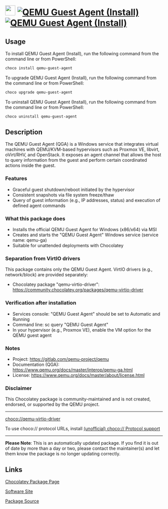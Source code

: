 ﻿# <img src="https://rawcdn.githack.com/strausmann/ChocolateyPackages/327464104957ec03a1c55ab68e1a72281b04e7b0/icons/qemu.png" width="32" height="32"/> [![QEMU Guest Agent (Install)](https://img.shields.io/chocolatey/v/qemu-guest-agent.svg?label=QEMU+Guest+Agent+(Install))](https://community.chocolatey.org/packages/qemu-guest-agent) [![QEMU Guest Agent (Install)](https://img.shields.io/chocolatey/dt/qemu-guest-agent.svg)](https://community.chocolatey.org/packages/qemu-guest-agent)

## Usage

To install QEMU Guest Agent (Install), run the following command from the command line or from PowerShell:

```powershell
choco install qemu-guest-agent
```

To upgrade QEMU Guest Agent (Install), run the following command from the command line or from PowerShell:

```powershell
choco upgrade qemu-guest-agent
```

To uninstall QEMU Guest Agent (Install), run the following command from the command line or from PowerShell:

```powershell
choco uninstall qemu-guest-agent
```

## Description


The QEMU Guest Agent (QGA) is a Windows service that integrates virtual machines with QEMU/KVM-based hypervisors such as Proxmox VE, libvirt, oVirt/RHV, and OpenStack. It exposes an agent channel that allows the host to query information from the guest and perform certain coordinated actions inside the guest.

### Features
- Graceful guest shutdown/reboot initiated by the hypervisor
- Consistent snapshots via file system freeze/thaw
- Query of guest information (e.g., IP addresses, status) and execution of defined agent commands

### What this package does
- Installs the official QEMU Guest Agent for Windows (x86/x64) via MSI
- Creates and starts the "QEMU Guest Agent" Windows service (service name: qemu-ga)
- Suitable for unattended deployments with Chocolatey

### Separation from VirtIO drivers
This package contains only the QEMU Guest Agent. VirtIO drivers (e.g., network/block) are provided separately:
- Chocolatey package "qemu-virtio-driver": https://community.chocolatey.org/packages/qemu-virtio-driver

### Verification after installation
- Services console: "QEMU Guest Agent" should be set to Automatic and Running
- Command line: sc query "QEMU Guest Agent"
- In your hypervisor (e.g., Proxmox VE), enable the VM option for the QEMU guest agent

### Notes
- Project: https://gitlab.com/qemu-project/qemu
- Documentation (QGA): https://www.qemu.org/docs/master/interop/qemu-ga.html
- License: https://www.qemu.org/docs/master/about/license.html

### Disclaimer
This Chocolatey package is community-maintained and is not created, endorsed, or supported by the QEMU project.

---

[choco://qemu-virtio-driver](choco://qemu-virtio-driver)

To use choco:// protocol URLs, install [(unofficial) choco:// Protocol support](https://chocolatey.org/packages/choco-protocol-support)

---

**Please Note**: This is an automatically updated package. If you find it is out of date by more than a day or two, please contact the maintainer(s) and let them know the package is no longer updating correctly.
    

## Links

[Chocolatey Package Page](https://community.chocolatey.org/packages/qemu-guest-agent)

[Software Site](https://gitlab.com/qemu-project/qemu)

[Package Source](https://github.com/strausmann/ChocolateyPackages/tree/master/automatic/qemu-guest-agent)

